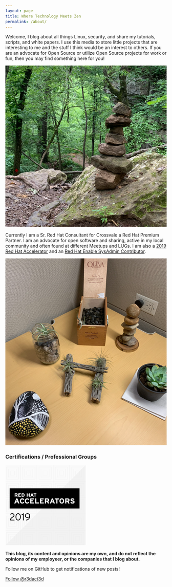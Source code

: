 ```yaml
---
layout: page
title: Where Technology Meets Zen
permalink: /about/
---
```


Welcome, I blog about  all things Linux, security, and share my tutorials, scripts, and white papers.  I use this media to store little projects that are interesting to me and the stuff I think would be an interest to others.  If you are an advocate for Open Source or utilize Open Source projects for work or fun, then you may find something here for you!

![Zen Rocks](/images/zenRocks.png)

Currently I am a Sr. Red Hat Consultant for Crossvale a Red Hat Premium Partner.  I am an advocate for open software and sharing, active in my local community and often found at different Meetups and LUGs.  I am also a [2019 Red Hat Accelerator](https://access.redhat.com/accelerators) and an [Red Hat Enable SysAdmin Contributor](https://www.redhat.com/sysadmin/).

![zenDesk](/images/zenDesk.png)

### Certifications / Professional Groups
![Red Hat Accelerators](/images/image1.png)

[//]: # (### More Information)

[//]: # (A place to include any other types of information that you'd like to include about yourself.)

**This blog, its content and opinions are my own, and do not reflect the opinions of my employeer, or the companies that I blog about.**

Follow me on GitHub to get notifications of new posts!
<!-- Place this tag where you want the button to render. -->
<a class="github-button" href="https://github.com/r3dact3d" aria-label="Follow @r3dact3d on GitHub">Follow @r3dact3d</a>